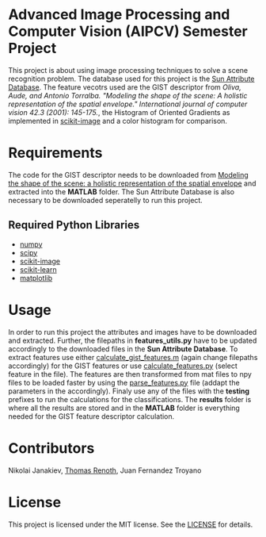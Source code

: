 # Advanced Image Processing and Computer Vision (AIPCV) Semester Project 

This project is about using image processing techniques to solve a scene recognition problem. The database used for this project is the [Sun Attribute Database](https://cs.brown.edu/~gen/sunattributes.html). The feature vecotrs used are the GIST descriptor from _Oliva, Aude, and Antonio Torralba. "Modeling the shape of the scene: A holistic representation of the spatial envelope." International journal of computer vision 42.3 (2001): 145-175._, the Histogram of Oriented Gradients as implemented in [scikit-image](http://scikit-image.org/docs/dev/api/skimage.feature.html#skimage.feature.hog) and a color histogram for comparison.

# Requirements
The code for the GIST descriptor needs to be downloaded from [Modeling the shape of the scene: a holistic representation of the spatial envelope](http://people.csail.mit.edu/torralba/code/spatialenvelope/) and extracted into the __MATLAB__ folder. The Sun Attribute Database is also necessary to be downloaded seperatelly to run this project.

## Required Python Libraries
- [numpy](http://www.numpy.org/)
- [scipy](http://www.scipy.org/)
- [scikit-image](http://scikit-image.org/)
- [scikit-learn](http://scikit-learn.org/)
- [matplotlib](http://matplotlib.org/)

# Usage
In order to run this project the attributes and images have to be downloaded and extracted. Further, the filepaths in __features_utils.py__ have to be updated accordingly to the downloaded files in the __Sun Attribute Database__. To extract features use either [calculate_gist_features.m](MATLAB/calculate_gist_features.m) (again change filepaths accordingly) for the GIST features or use [calculate_features.py](calculation_features.py) (select feature in the file). The features are then transformed from mat files to npy files to be loaded faster by using the [parse_features.py](parse_features.py) file (addapt the parameters in the accordingly). Finaly use any of the files with the __testing__ prefixes to run the calculations for the classifications. The __results__ folder is where all the results are stored and in the __MATLAB__ folder is everything needed for the GIST feature descriptor calculation.

# Contributors
Nikolai Janakiev, [Thomas Renoth](https://github.com/minus7), Juan Fernandez Troyano

# License
This project is licensed under the MIT license. See the [LICENSE](LICENSE) for details.

